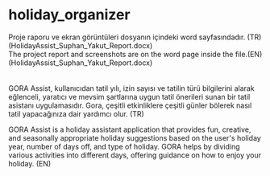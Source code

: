 # holiday_organizer

Proje raporu ve ekran görüntüleri dosyanın içindeki word sayfasındadır. (TR) (HolidayAssist_Suphan_Yakut_Report.docx) </br>
The project report and screenshots are on the word page inside the file.(EN) (HolidayAssist_Suphan_Yakut_Report.docx) </br></br>
 </br>
GORA Assist, kullanıcıdan tatil yılı, izin sayısı ve tatilin türü bilgilerini alarak eğlenceli, yaratıcı ve mevsim şartlarına uygun tatil önerileri sunan bir tatil asistanı uygulamasıdır. Gora, çeşitli etkinliklere çeşitli günler bölerek nasıl tatil yapacağınıza dair yardımcı olur. (TR)  </br>

GORA Assist is a holiday assistant application that provides fun, creative, and seasonally appropriate holiday suggestions based on the user's holiday year, number of days off, and type of holiday. GORA helps by dividing various activities into different days, offering guidance on how to enjoy your holiday. (EN) </br>
 
